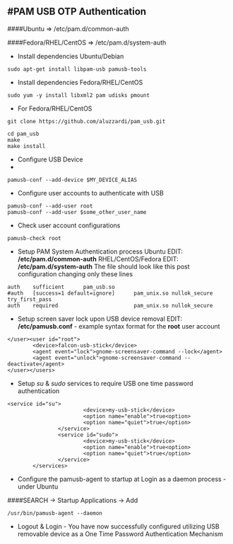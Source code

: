 #PAM USB OTP Authentication
-----------

####Ubuntu => /etc/pam.d/common-auth 

####Fedora/RHEL/CentOS => /etc/pam.d/system-auth 

* Install dependencies Ubuntu/Debian

```
sudo apt-get install libpam-usb pamusb-tools
```

* Install dependencies Fedora/RHEL/CentOS

```
sudo yum -y install libxml2 pam udisks pmount
```

* For Fedora/RHEL/CentOS

```
git clone https://github.com/aluzzardi/pam_usb.git
```

```
cd pam_usb
make 
make install
```


* Configure USB Device 
* 
```
pamusb-conf --add-device $MY_DEVICE_ALIAS
```

* Configure user accounts to authenticate with USB 

```
pamusb-conf --add-user root
pamusb-conf --add-user $some_other_user_name
```

* Check user account configurations 

```
pamusb-check root
```

* Setup PAM System Authentication process Ubuntu EDIT:  **/etc/pam.d/common-auth** RHEL/CentOS/Fedora EDIT: **/etc/pam.d/system-auth** 
  The file should look like this post configuration changing only these lines

```
auth    sufficient      pam_usb.so
#auth   [success=1 default=ignore]      pam_unix.so nullok_secure try_first_pass
auth    required                        pam_unix.so nullok_secure
```

* Setup screen saver lock upon USB device removal EDIT: **/etc/pamusb.conf** - example syntax format for the **root** user account 

```
</user><user id="root">
        <device>falcon-usb-stick</device>
        <agent event="lock">gnome-screensaver-command --lock</agent>
        <agent event="unlock">gnome-screensaver-command --deactivate</agent>
</user></users>
```

* Setup *su* & *sudo* services to require USB one time password authentication 

```
<service id="su">
                        <device>my-usb-stick</device>
                        <option name="enable">true<option>
                        <option name="quiet">true</option>
                </service>
                <service id="sudo">
                        <device>my-usb-stick</device>
                        <option name="enable">true<option>
                        <option name="quiet">true</option>
                </service>
        </services>
```

* Configure the pamusb-agent to startup at Login as a daemon process - under Ubuntu 

####SEARCH -> Startup Applications -> Add

```
/usr/bin/pamusb-agent --daemon
```

* Logout & Login - You have now successfully configured utilizing USB removable device as a One Time Password Authentication Mechanism 




